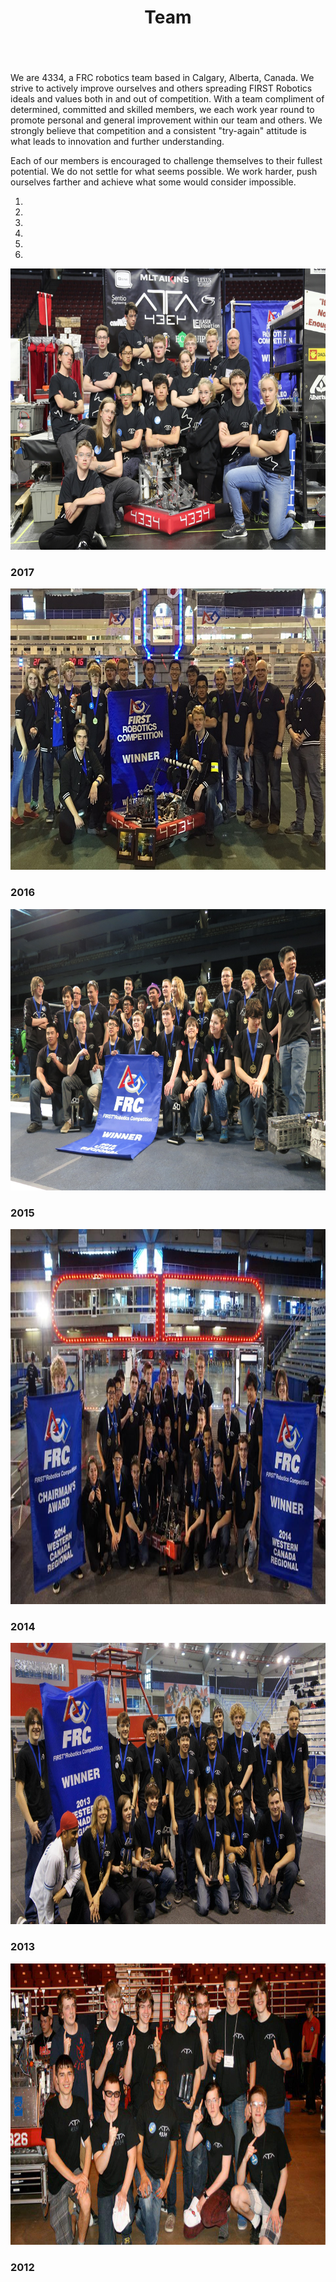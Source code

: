 ﻿---
layout: team
title: Team
---
<div class="container">
	<div class="row">
		<div class="col-sm-12">
			<p style="padding-top: 15px">We are 4334, a FRC robotics team based 
			in Calgary, Alberta, Canada. We strive to actively improve ourselves 
			and others spreading FIRST Robotics ideals and values both in and out 
			of competition. With a team compliment of determined, committed and 
			skilled members, we each work year round to promote personal and general 
			improvement within our team and others. We strongly believe that competition 
			and a consistent "try-again" attitude is what leads to innovation and 
			further understanding.</p>
			<p>Each of our members is encouraged to challenge themselves to their 
			fullest potential. We do not settle for what seems possible. We work 
			harder, push ourselves farther and achieve what some would consider 
			impossible.</p>
			<div id="myCarousel" class="carousel slide d-block mx-auto" data-ride="carousel" style="margin-bottom: 15px;">
				<!-- Indicators -->
				<ol class="carousel-indicators">
					<li class="active" data-slide-to="0" data-target="#myCarousel">
					</li>
					<li data-slide-to="1" data-target="#myCarousel"></li>
					<li data-slide-to="2" data-target="#myCarousel"></li>
					<li data-slide-to="3" data-target="#myCarousel"></li>
					<li data-slide-to="4" data-target="#myCarousel"></li>
					<li data-slide-to="5" data-target="#myCarousel"></li>
				</ol>
				<!-- Wrapper for slides -->
				<div class="carousel-inner">
					<div class="carousel-item active">
						<img class="d-block mx-auto" style="min-height:450px; max-height:600px" alt="2017" src="/resources/img/team2017.jpeg">
						<div class="carousel-caption">
							<h3>2017</h3>
						</div>
					</div>
					<div class="carousel-item">
						<img class="d-block mx-auto" style="min-height:450px; max-height:600px" alt="2016" src="/resources/img/team2016.jpg">
						<div class="carousel-caption">
							<h3>2016</h3>
						</div>
					</div>
					<div class="carousel-item">
						<img class="d-block mx-auto" style="min-height:450px; max-height:600px" alt="2015" src="/resources/img/team2015.JPG">
						<div class="carousel-caption">
							<h3>2015</h3>
						</div>
					</div>
					<div class="carousel-item">
						<img class="d-block mx-auto" style="min-height:600px; max-height:450px" alt="2014" src="/resources/img/team2014.png">
						<div class="carousel-caption">
							<h3>2014</h3>
						</div>
					</div>
					<div class="carousel-item">
						<img class="d-block mx-auto" style="min-height:450px; max-height:600px" alt="2013" src="/resources/img/team2013.jpg">
						<div class="carousel-caption">
							<h3>2013</h3>
						</div>
					</div>
					<div class="carousel-item">
						<img class="d-block mx-auto" style="min-height:450px; max-height:600px" alt="2012" src="/resources/img/team2012.jpg">
						<div class="carousel-caption">
							<h3>2012</h3>
						</div>
					</div>
				</div>
				<!-- Left and right controls -->
				<a class="carousel-control-left" data-slide="prev" href="#myCarousel">
				<span class="carousel-control-prev-icon"></span>
				<a class="carousel-control-right" data-slide="next" href="#myCarousel">
				<span class="carousel-control-next-icon"></span>
		</div>
	</div>
</div>
